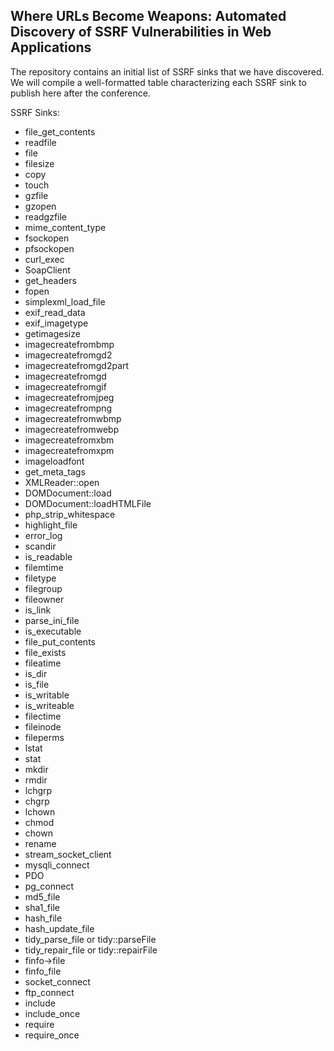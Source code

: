 ## Where URLs Become Weapons: Automated Discovery of SSRF Vulnerabilities in Web Applications

The repository contains an initial list of SSRF sinks that we have discovered. We will compile a well-formatted table characterizing each SSRF sink to publish here after the conference.

SSRF Sinks:

- file_get_contents
- readfile
- file
- filesize
- copy
- touch
- gzfile
- gzopen
- readgzfile
- mime_content_type
- fsockopen
- pfsockopen
- curl_exec
- SoapClient
- get_headers
- fopen
- simplexml_load_file
- exif_read_data
- exif_imagetype
- getimagesize
- imagecreatefrombmp
- imagecreatefromgd2
- imagecreatefromgd2part
- imagecreatefromgd
- imagecreatefromgif
- imagecreatefromjpeg
- imagecreatefrompng
- imagecreatefromwbmp
- imagecreatefromwebp
- imagecreatefromxbm
- imagecreatefromxpm
- imageloadfont
- get_meta_tags
- XMLReader::open
- DOMDocument::load
- DOMDocument::loadHTMLFile
- php_strip_whitespace
- highlight_file
- error_log
- scandir
- is_readable
- filemtime
- filetype
- filegroup
- fileowner
- is_link
- parse_ini_file
- is_executable
- file_put_contents
- file_exists
- fileatime
- is_dir
- is_file
- is_writable
- is_writeable
- filectime
- fileinode
- fileperms
- lstat
- stat
- mkdir
- rmdir
- lchgrp
- chgrp
- lchown
- chmod
- chown
- rename
- stream_socket_client
- mysqli_connect
- PDO
- pg_connect
- md5_file
- sha1_file
- hash_file
- hash_update_file
- tidy_parse_file or tidy::parseFile
- tidy_repair_file or tidy::repairFile
- finfo->file
- finfo_file
- socket_connect
- ftp_connect
- include
- include_once
- require
- require_once
